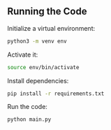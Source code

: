 ## Running the Code
Initialize a virtual environment:

```bash
python3 -m venv env
```

Activate it:

```bash
source env/bin/activate
```

Install dependencies:

```bash
pip install -r requirements.txt
```

Run the code:

```bash
python main.py
```

